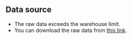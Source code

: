## Data source
- The raw data exceeds the warehouse limit.  
- You can download the raw data from [this link](https://huggingface.co/datasets/Willlzh/ccdcjsondata/blob/main/ccdcdata.json).

